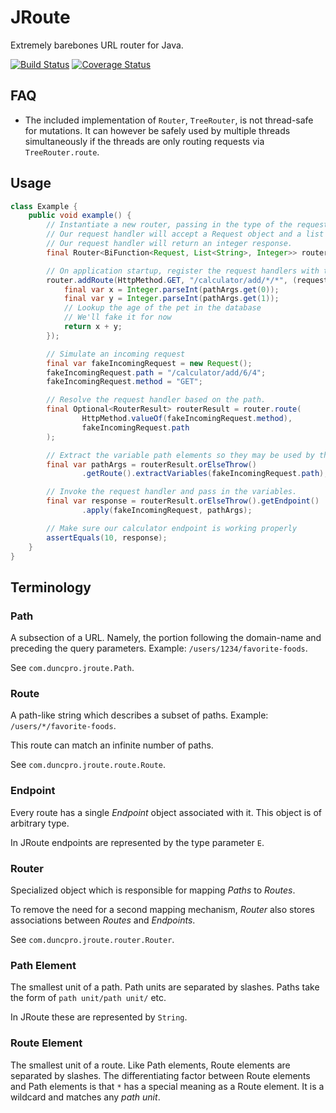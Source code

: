 # JRoute
Extremely barebones URL router for Java.

[![Build Status](https://www.travis-ci.com/duncpro/JRoute.svg?branch=master)](https://www.travis-ci.com/duncpro/JRoute)
[![Coverage Status](https://coveralls.io/repos/github/duncpro/JRoute/badge.svg?branch=master)](https://coveralls.io/github/duncpro/JRoute?branch=master)

## FAQ
- The included implementation of `Router`, `TreeRouter`, is not thread-safe for mutations.
It can however be safely used by multiple threads simultaneously if the threads are only
  routing requests via `TreeRouter.route`.

## Usage
```java
class Example {
    public void example() {
        // Instantiate a new router, passing in the type of the request handler.
        // Our request handler will accept a Request object and a list of path arguments.
        // Our request handler will return an integer response.
        final Router<BiFunction<Request, List<String>, Integer>> router = new TreeRouter<>();

        // On application startup, register the request handlers with the router.
        router.addRoute(HttpMethod.GET, "/calculator/add/*/*", (request, pathArgs) -> {
            final var x = Integer.parseInt(pathArgs.get(0));
            final var y = Integer.parseInt(pathArgs.get(1));
            // Lookup the age of the pet in the database
            // We'll fake it for now
            return x + y;
        });

        // Simulate an incoming request
        final var fakeIncomingRequest = new Request();
        fakeIncomingRequest.path = "/calculator/add/6/4";
        fakeIncomingRequest.method = "GET";

        // Resolve the request handler based on the path.
        final Optional<RouterResult> routerResult = router.route(
                HttpMethod.valueOf(fakeIncomingRequest.method),
                fakeIncomingRequest.path
        );

        // Extract the variable path elements so they may be used by the request handler.
        final var pathArgs = routerResult.orElseThrow()
                .getRoute().extractVariables(fakeIncomingRequest.path);

        // Invoke the request handler and pass in the variables.
        final var response = routerResult.orElseThrow().getEndpoint()
                .apply(fakeIncomingRequest, pathArgs);

        // Make sure our calculator endpoint is working properly
        assertEquals(10, response);
    }
}
```


## Terminology
### Path
A subsection of a URL. Namely, the portion following the domain-name and preceding the query parameters.
Example: `/users/1234/favorite-foods`.

See `com.duncpro.jroute.Path`.
### Route
A path-like string which describes a subset of paths.
Example: `/users/*/favorite-foods`.

This route can match an infinite number of paths.

See `com.duncpro.jroute.route.Route`.
### Endpoint
Every route has a single *Endpoint* object associated with it. This object is of
arbitrary type.

In JRoute endpoints are represented by the type parameter `E`.
### Router
Specialized object which is responsible for mapping *Paths* to *Routes*.

To remove the need for a second mapping mechanism, *Router* also stores associations
between *Routes* and *Endpoints*.

See `com.duncpro.jroute.router.Router`.

### Path Element
The smallest unit of a path. Path units are separated by slashes.
Paths take the form of `path unit/path unit/` etc.

In JRoute these are represented by `String`.

### Route Element
The smallest unit of a route. Like Path elements, Route elements are separated by slashes.
The differentiating factor between Route elements and Path elements is that `*` has a special
meaning as a Route element. It is a wildcard and matches any *path unit*.
